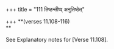 +++
title = "111 तिष्ठन्तीष्व् अनुतिष्ठेत्"

+++
**(verses 11.108-116)  
**

See Explanatory notes for [Verse
11.108].




